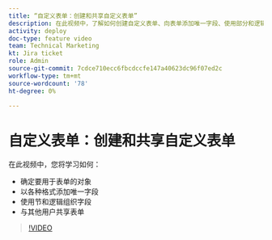```yaml
---
title: “自定义表单：创建和共享自定义表单”
description: 在此视频中，了解如何创建自定义表单、向表单添加唯一字段、使用部分和逻辑组织字段，以及与用户共享表单。
activity: deploy
doc-type: feature video
team: Technical Marketing
kt: Jira ticket
role: Admin
source-git-commit: 7cdce710ecc6fbcdccfe147a40623dc96f07ed2c
workflow-type: tm+mt
source-wordcount: '78'
ht-degree: 0%

---
```


# 自定义表单：创建和共享自定义表单

在此视频中，您将学习如何：

* 确定要用于表单的对象
* 以各种格式添加唯一字段
* 使用节和逻辑组织字段
* 与其他用户共享表单

>[!VIDEO](https://video.tv.adobe.com/v/335172/?quality=12)
